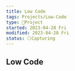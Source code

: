 ```yaml
---
title: Low Code
tags: Projects/Low-Code
type: 🚀Project
started: 2023-04-28 Fri
modified: 2023-04-28 Fri
status: ⚪Capturing
---
```

## Low Code